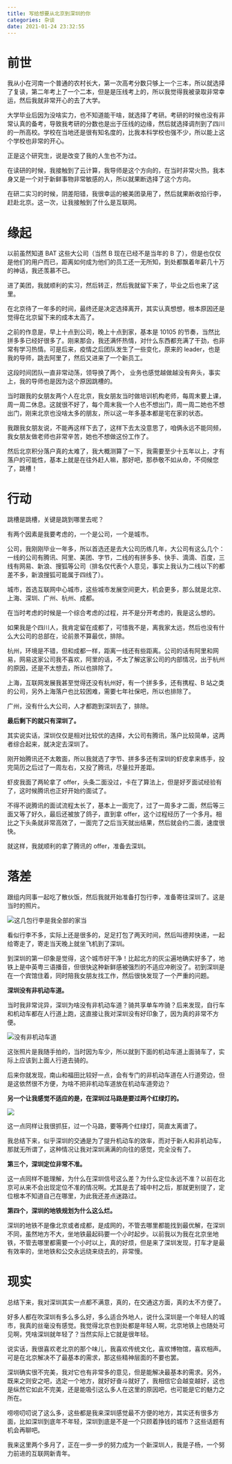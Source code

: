 ```yaml
---
title: 写给想要从北京到深圳的你
categories: 杂谈
date: 2021-01-24 23:32:55
---
```



# 前世

我从小在河南一个普通的农村长大，第一次高考分数只够上一个三本，所以就选择了复读，第二年考上了一个二本，但是是压线考上的，所以我觉得我被录取非常幸运，然后我就非常开心的去了大学。
<!-- more -->

大学毕业后因为没啥实力，也不知道能干啥，就选择了考研。考研的时候也没有非常认真的备考，导致我考研的分数也是出于压线的边缘，然后就选择调剂到了四川的一所高校。学校在当地还是很有知名度的，比我本科学校也强不少，所以能上这个学校也非常的开心。

正是这个研究生，说是改变了我的人生也不为过。

在读研的时候，我接触到了云计算，我导师是这个方向的，在当时非常火热，我本身又是一个对于新鲜事物非常敏感的人，所以就果断选择了这个方向。

在研二实习的时候，阴差阳错，我很幸运的被美团录用了，然后就果断收拾行李，赶赴北京。这一次，让我接触到了什么是互联网。

# 缘起

以前虽然知道 BAT 这些大公司（当然 B 现在已经不是当年的 B 了），但是也仅仅是他们的用户而已，距离如何成为他们的员工还一无所知，到处都飘着年薪几十万的神话，我还羡慕不已。

进了美团，我就顺利的实习，然后转正，然后我就留下来了，毕业之后也来了这里。

在北京待了一年多的时间，最终还是决定选择离开，其实认真想想，根本原因还是觉得在北京留下来的成本太高了。

之前的作息是，早上十点到公司，晚上十点到家，基本是 10105 的节奏，当然比拼多多已经好很多了。刚来那会，我还满怀热情，对什么东西都充满了干劲，也非常有学习热情。可是后来，疫情之后团队发生了一些变化，原来的 leader，也是我的导师，跳去阿里了，然后又进来了一个新员工。

这段时间团队一直非常动荡，领导换了两个， 业务也感觉越做越没有奔头，事实上，我的导师也是因为这个原因跳槽的。

当时跟我的女朋友两个人在北京，我女朋友当时做培训机构老师，每周末要上课，周一周二休息。这就很不好了，每个周末我一个人也不想出门，周一周二她也不想出门，刚来北京也没啥太多的朋友，所以这一年多基本都是宅在家的状态。

我跟我女朋友说，不能再这样下去了，这样下去太没意思了，咱俩永远不能同频，我女朋友做老师也非常辛苦，她也不想做这份工作了。

然后北京积分落户真的太难了，我大概测算了一下，我需要至少十五年以上，才有落户的可能性，基本上就是在往外赶人嘛，那好吧，那恭敬不如从命，不伺候您了，跳槽！

# 行动

跳槽是跳槽，关键是跳到哪里去呢？

有两个因素是我要考虑的，一个是公司，一个是城市。

公司，我刚刚毕业一年多，所以首选还是去大公司历练几年，大公司有这么几个：一线的公司有腾讯、阿里、美团、字节，二线的有拼多多、快手、滴滴、百度，三线有网易、新浪、搜狐等公司（排名仅代表个人意见，事实上我认为二线以下的都差不多，新浪搜狐可能属于四线了）。

城市，首选互联网中心城市，这些城市发展空间更大，机会更多，那么就是北京、上海、深圳、广州、杭州、成都。

在当时考虑的时候是一个综合考虑的过程，并不是分开考虑的，我是这么想的。

如果我是个四川人，我肯定留在成都了，可惜我不是，离我家太远，然后也没有什么大公司的总部在，论前景不算最优，排除。

杭州，环境是不错，但和成都一样，距离一线还有些距离。公司的话有阿里和网易，网易这家公司我不喜欢，阿里的话，不太了解这家公司的内部情况，出于杭州的原因，还是不太想去，所以也排除了。

上海，互联网发展我甚至觉得还没有杭州好，有一个拼多多，还有携程、B 站之类的公司，另外上海落户也比较困难，需要七年社保吧，所以也排除了。

广州，没有什么大公司，人才都跑到深圳去了，排除。

**最后剩下的就只有深圳了。**

其实说实话，深圳仅仅是相对比较优的选择，大公司有腾讯，落户比较简单，这两者综合起来，就决定去深圳了。

刚开始腾讯还不太敢面，所以我就选了字节、拼多多还有深圳的虾皮拿来练手，投完简历之后过了一周左右，又投了腾讯，尽量拉开差距。

虾皮我面了两轮拿了 offer，头条二面没过，卡在了算法上，但是好歹面试经验有了，这时候腾讯也正好开始约面试了。

不得不说腾讯的面试流程太长了，基本上一面完了，过了一周多才二面，然后等三面又等了好久，最后还被放了鸽子，直到拿 offer，这个过程经历了一个多月。相比之下头条就非常高效了，一面完了之后当天就出结果，然后就会约二面，速度很快。

就这样，我就顺利的拿了腾讯的 offer，准备去深圳。

# 落差

跟组内同事一起吃了散伙饭，然后我就开始准备打包行李，准备寄往深圳了。这是当时的照片。

![这几包行李是我全部的家当](https://s3plus.meituan.net/v1/mss_f32142e8d47149129e9550e929704625/yzz-test-image/20210125000916)

看似行李不多，实际上还是很多的，足足打包了两天时间，然后叫德邦快递，一起给寄走了，寄走当天晚上就坐飞机到了深圳。

到深圳的第一印象是觉得，这个城市好干净！比起北方的灰尘遍地确实好多了，地铁上是中英粤三语播音，但很快这种新鲜感被强烈的不适应冲刷没了。初到深圳是在一个宾馆住着，同时陪我女朋友找工作，然后很快发现了一个严重的问题。

**深圳没有非机动车道。**

当时我非常诧异，深圳为啥没有非机动车道？骑共享单车咋骑？后来发现，自行车和机动车都在人行道上跑，这直接让我对深圳没有好印象了，因为真的非常不方便。

![没有非机动车道](https://s3plus.meituan.net/v1/mss_f32142e8d47149129e9550e929704625/yzz-test-image/20210125000952)

这张照片是我随手拍的，当时因为车少，所以就到下面的机动车道上面骑车了，实际上应该到上面人行道去骑的。

后来你就发现，南山和福田比较好一点，会有专门的非机动车道在人行道旁边，但是这依然很不方便，为啥不把非机动车道放在机动车道旁边？

**另一个让我感觉不适应的是，在深圳过马路是要过两个红绿灯的。**

![](https://s3plus.meituan.net/v1/mss_f32142e8d47149129e9550e929704625/yzz-test-image/20210125001047)

这一点同样让我很抓狂，过一个马路，要等两个红绿灯，简直太离谱了。

我总结下来，似乎深圳的交通是为了提升机动车的效率，而对于新人和非机动车，那就无所谓了，这种情况让我对深圳满满的向往的感觉，完全没有了。

**第三个，深圳定位非常不准。**

这一点同样不能理解，为什么在深圳信号这么差？为什么定位永远不准？以前在北京可从来不会出现定位不准的情况啊。尤其是去了城中村之后，那就更别提了，定位根本不知道自己在哪里，为此我还差点迷路过。

**第四个，深圳的地铁规划为什么这么烂。**

深圳的地铁不是像北京或者成都，是成网的，不管去哪里都能找到最优解，在深圳不同，虽然地方不大，坐地铁最起码要一个小时起步。以前我以为我在北京坐地铁，不管去哪里都需要一个小时以上，真的好烦，但是来了深圳发现，打车才是最有效率的，坐地铁和公交永远绕来绕去的，非常慢。

# 现实

总结下来，我对深圳其实一点都不满意，真的，在交通这方面，真的太不方便了。

好多人都在吹深圳有多么多么好，多么适合外地人，说什么深圳是一个年轻人的城市，我真的丝毫没有感觉。我觉得北京也到处都是年轻人啊，北京地铁上也随处可见啊，凭啥深圳就年轻了？当然实际上它就是很年轻。

说实话，我很喜欢老北京的那个味儿，我喜欢传统文化，喜欢博物馆，喜欢相声。可是在北京解决不了最基本的需求，那这些精神层面的不要也罢。

深圳确实很不完美，我对它也有非常多的意见，但是能解决最基本的需求。另外，既来之则安之吧，选定一个地方，就好好奋斗就好了，我相信它会越变越好，这也是纵然它如此不完美，还是能吸引这么多人在这里的原因吧，也可能是它的魅力之所在。

唠唠叨叨说了这么多，这些都是我来深圳感觉最不方便的地方，其实还有很多方面，比如深圳到底年不年轻，深圳到底是不是一个只顾着挣钱的城市？这些话题有机会再聊吧。

我来这里两个多月了，正在一步一步的努力成为一个新深圳人，我是子杨，一个努力前进的互联网新青年。


